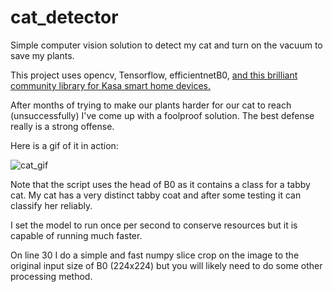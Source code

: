 # cat_detector
Simple computer vision solution to detect my cat and turn on the vacuum to save my plants.

This project uses opencv, Tensorflow, efficientnetB0, [and this brilliant community library for Kasa smart home devices.](https://github.com/python-kasa/python-kasa)

After months of trying to make our plants harder for our cat to reach (unsuccessfully) I've come up with a foolproof solution. The best defense really is a strong offense.

Here is a gif of it in action:

![cat_gif](cat_defense.gif)

Note that the script uses the head of B0 as it contains a class for a tabby cat. My cat has a very distinct tabby coat and after some testing it can classify her reliably.

I set the model to run once per second to conserve resources but it is capable of running much faster.

On line 30 I do a simple and fast numpy slice crop on the image to the original input size of B0 (224x224) but you will likely need to do some other processing method.